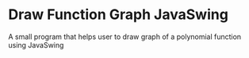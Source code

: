 # Draw Function Graph JavaSwing
 A small program that helps user to draw graph of a polynomial function using JavaSwing
